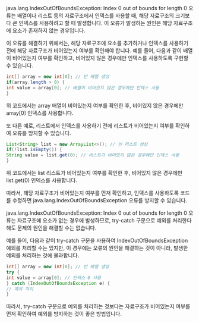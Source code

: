 java.lang.IndexOutOfBoundsException: Index 0 out of bounds for length 0 오류는 배열이나 리스트 등의 자료구조에서 인덱스를 사용할 때, 해당 자료구조의 크기보다 큰 인덱스를 사용하려고 할 때 발생합니다. 이 오류가 발생하는 원인은 해당 자료구조에 요소가 존재하지 않는 경우입니다.

이 오류를 해결하기 위해서는, 해당 자료구조에 요소를 추가하거나 인덱스를 사용하기 전에 해당 자료구조가 비어있는지 여부를 확인해야 합니다. 예를 들어, 다음과 같이 배열이 비어있는지 여부를 확인하고, 비어있지 않은 경우에만 인덱스를 사용하도록 구현할 수 있습니다.

```java
int[] array = new int[0]; // 빈 배열 생성
if(array.length > 0) {
int value = array[0]; // 배열이 비어있지 않은 경우에만 인덱스 사용
}
```

위 코드에서는 array 배열이 비어있는지 여부를 확인한 후, 비어있지 않은 경우에만 array[0] 인덱스를 사용합니다.

또 다른 예로, 리스트에서 인덱스를 사용하기 전에 리스트가 비어있는지 여부를 확인하여 오류를 방지할 수 있습니다.

```java
List<String> list = new ArrayList<>(); // 빈 리스트 생성
if(!list.isEmpty()) {
String value = list.get(0); // 리스트가 비어있지 않은 경우에만 인덱스 사용
}
```

위 코드에서는 list 리스트가 비어있는지 여부를 확인한 후, 비어있지 않은 경우에만 list.get(0) 인덱스를 사용합니다.

따라서, 해당 자료구조가 비어있는지 여부를 먼저 확인하고, 인덱스를 사용하도록 코드를 수정하면 java.lang.IndexOutOfBoundsException 오류를 방지할 수 있습니다.

java.lang.IndexOutOfBoundsException: Index 0 out of bounds for length 0 오류는 자료구조에 요소가 없는 경우에 발생하므로, try-catch 구문으로 예외를 처리한다 해도 문제의 원인을 해결할 수는 없습니다.

예를 들어, 다음과 같이 try-catch 구문을 사용하여 IndexOutOfBoundsException 예외를 처리할 수는 있지만, 이 경우에는 오류의 원인을 해결하는 것이 아니라, 발생한 예외를 처리하는 것에 불과합니다.

```java
int[] array = new int[0]; // 빈 배열 생성
try {
int value = array[0]; // 인덱스 0 사용
} catch (IndexOutOfBoundsException e) {
// 예외 처리
}
```

따라서, try-catch 구문으로 예외를 처리하는 것보다는 자료구조가 비어있는지 여부를 먼저 확인하여 예외를 방지하는 것이 좋은 방법입니다.
